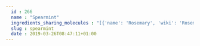 ```yaml
---
  id : 266
  name : "Spearmint"
  ingredients_sharing_molecules : "[{'name': 'Rosemary', 'wiki': 'Rosemary', 'id': 264, 'category': 'Herb', 'common_molecules': [89594, 6549, 5280443, 10582, 10364, 246728, 7460, 7847, 102667, 6054, 1140, 527, 92138, 638278, 6072, 5280598, 8468, 5320250, 5363388, 644104, 5280511, 650, 7461, 5367719, 13144, 442355, 441005, 4788, 637775, 26049, 61020, 6918391, 8452, 62367, 247, 853433, 247573, 638011, 1889, 15394, 5280445, 637566, 240, 33931, 7462, 5365811, 10282, 8130, 798, 6569, 2758, 5281515, 64685, 7284, 6432404, 381152, 6561, 10430, 442495, 6448, 637542, 441484, 22311, 8063, 12072, 107971, 5284639, 10448, 11463, 338, 7288, 7463, 6508206, 8294, 11552, 79803, 11744854, 6050, 6654, 6986, 17868, 7439, 5318042, 31260, 2345, 5280863, 442501, 784, 10393, 11527, 439341, 7150, 5280343, 1549026, 126, 6987, 7654, 10407, 445070, 91354, 768, 14529, 18818, 323, 11230, 1183, 1110, 9862, 5281553, 5281708, 637511, 31253, 28930, 5284503, 802, 957, 72, 61503, 643941, 18827, 999, 439246, 244, 8768, 26447, 65724, 1742211, 111037, 439263, 1130, 454, 5281516, 107, 878, 444539, 5322111, 61126, 14896, 18635, 7858, 6989, 6616, 8857, 5315892, 11509, 324224, 180, 8723, 6184, 643779, 6251, 439533, 11128, 998]}, {'name': 'Peppermint', 'wiki': 'Peppermint', 'id': 350, 'category': 'Herb', 'common_molecules': [89594, 6549, 5280443, 5280598, 10364, 7847, 6054, 10582, 527, 638278, 6072, 637775, 5363388, 644104, 5280511, 650, 7461, 768, 5367719, 13144, 442355, 4788, 26447, 5284507, 61020, 247, 10819, 8452, 62367, 10282, 439250, 853433, 638011, 1889, 15394, 5280445, 126, 11230, 240, 33931, 7462, 5365811, 13357, 8130, 798, 6569, 2758, 441005, 7284, 381152, 379, 6561, 10430, 442495, 637542, 441484, 22311, 7438, 24473, 220674, 527144, 107971, 17129, 5284639, 10448, 1068, 11463, 338, 62445, 7288, 8723, 92116, 11552, 79803, 1110, 8314, 6050, 6654, 6986, 7463, 7439, 5318042, 5367681, 31260, 2345, 5280863, 442501, 784, 10393, 11527, 439341, 7150, 79023, 1549026, 638014, 637566, 6987, 7654, 679, 8792, 445070, 1549018, 11520, 18818, 323, 94174, 1183, 5281515, 9862, 5281553, 5281708, 637511, 18554, 31253, 5284503, 802, 180, 72, 61503, 61130, 643941, 6988, 999, 439246, 244, 16666, 8768, 439263, 1130, 454, 439570, 878, 444539, 521238, 14896, 18635, 7858, 6989, 6616, 8857, 5315892, 329983, 11509, 28930, 6184, 643779, 107, 12613, 6251, 439533, 11128, 16441, 998]}, {'name': 'Basil', 'wiki': 'Basil', 'id': 250, 'category': 'Herb', 'common_molecules': [89594, 6549, 5280443, 5280598, 10364, 246728, 7847, 6054, 7284, 527, 92138, 638278, 6072, 8468, 5320250, 5363388, 644104, 5280511, 650, 7461, 5367719, 13144, 442355, 441005, 4788, 637775, 5284507, 26049, 6986, 247, 61020, 8452, 62367, 6918391, 853433, 247573, 638011, 1889, 15394, 5280445, 637566, 240, 33931, 7462, 5365811, 522266, 7991, 8130, 798, 6569, 2758, 64685, 6432404, 11744854, 6561, 442495, 6448, 8294, 441484, 22311, 93081, 107971, 5284639, 10448, 11463, 338, 7288, 8723, 6508206, 637542, 11552, 79803, 1110, 1549025, 6050, 6654, 7463, 7439, 5318042, 31260, 2345, 5280863, 442501, 784, 10393, 439341, 7150, 5280343, 1549026, 638014, 126, 4133, 998, 10407, 445070, 768, 18818, 10408, 323, 11230, 1183, 5281515, 9862, 5281553, 5281708, 637511, 18554, 31253, 5284503, 802, 957, 72, 61503, 643941, 18827, 999, 439246, 244, 16666, 8768, 26447, 111037, 439263, 1130, 454, 5281516, 67179, 878, 444539, 5322111, 14896, 18635, 7858, 6989, 6616, 8857, 5315892, 11509, 324224, 180, 28930, 6184, 643779, 107, 6251, 7362, 439533, 11128, 31289, 7654]}, {'name': 'Oregano', 'wiki': 'Oregano', 'id': 337, 'category': 'Spice', 'common_molecules': [89594, 6549, 5280443, 5280598, 10364, 246728, 7460, 7847, 6054, 7284, 527, 92138, 638278, 6072, 8468, 5320250, 5363388, 644104, 5280511, 650, 7461, 5367719, 13144, 442355, 441005, 4788, 637775, 26049, 6986, 6918391, 61020, 8452, 62367, 247, 853433, 638011, 1889, 15394, 5280445, 637566, 240, 33931, 7462, 5365811, 522266, 10282, 8130, 798, 6569, 2758, 64685, 6432404, 381152, 11744854, 6561, 442495, 6448, 637542, 441484, 22311, 93081, 107971, 5284639, 10448, 11463, 338, 7288, 8723, 6508206, 8294, 11552, 79803, 1110, 1549025, 6050, 6654, 7463, 17868, 7439, 5318042, 31260, 2345, 5280863, 442501, 784, 24473, 11527, 439341, 7150, 5280343, 1549026, 638014, 126, 998, 10407, 445070, 91354, 768, 14529, 18818, 10408, 323, 11230, 519662, 1183, 5281515, 9862, 5281553, 5281708, 637511, 31253, 5284503, 802, 111037, 72, 61503, 643941, 18827, 999, 439246, 244, 443167, 8768, 10393, 26447, 439263, 1130, 454, 5281516, 107, 878, 444539, 14896, 18635, 7858, 6989, 6616, 8857, 5315892, 11509, 324224, 180, 6184, 643779, 6251, 439533, 11128, 31289, 7654]}, {'name': 'Pepper', 'wiki': 'Black_pepper', 'id': 339, 'category': 'Spice', 'common_molecules': [89594, 6549, 5280443, 10582, 10364, 7460, 102667, 6054, 5280598, 527, 92138, 638278, 6072, 5320250, 5363388, 644104, 5280511, 650, 7461, 5367719, 13144, 442355, 441005, 4788, 637775, 5284507, 26049, 6986, 247, 61020, 8452, 62367, 6918391, 439250, 853433, 638011, 1889, 15394, 5280445, 637566, 240, 33931, 7462, 62385, 5365811, 522266, 8130, 798, 6569, 2758, 5281515, 64685, 7284, 6432404, 6561, 10430, 8294, 441484, 22311, 93081, 12072, 107971, 5284639, 10448, 11463, 338, 7288, 8723, 6508206, 637542, 11552, 79803, 11744854, 1549025, 6050, 6654, 100031, 7463, 17868, 7410, 6989, 7439, 5318042, 31260, 2345, 5280863, 442501, 784, 24473, 439341, 7150, 5280343, 1549026, 126, 6987, 7654, 7847, 445070, 768, 14529, 18818, 323, 11230, 1183, 1110, 9862, 5281553, 5281708, 637511, 31253, 5284503, 802, 111037, 72, 61503, 61130, 643941, 999, 442482, 439246, 244, 8768, 10393, 26447, 439263, 1130, 454, 5281516, 107, 878, 444539, 5322111, 14896, 18635, 7858, 330573, 6616, 8857, 5315892, 11509, 11128, 180, 6184, 643779, 6251, 439533, 92116, 16441, 998]}]"
  slug : spearmint
  date : 2019-03-26T08:47:11+01:00
---
```



